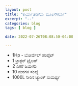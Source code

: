```yaml
---
layout: post
title: "ಕಾರ್ಯಾಚರಣೆಯ ಮೂಲಸೌಕರ್ಯ"
excerpt: "--"
categories: blog
tags: [ blog ]

date: 2022-07-26T08:08:50-04:00

---
```


* 1Hp - ಬೋರ್ವೆಲ್ ಪಂಪ್ಸೆಟ್
* 1 ಟ್ರಾಕ್ಟರ್ ಟ್ರೈಲರ್
* 2 ಎಕರೆ ಜಮೀನು 
* 10 ಮರಗಳ ಸಂಖ್ಯೆ 
* 1000L ನೀರಿನ ಟ್ಯಾಂಕ್ ಸಾಮರ್ಥ್ಯ 